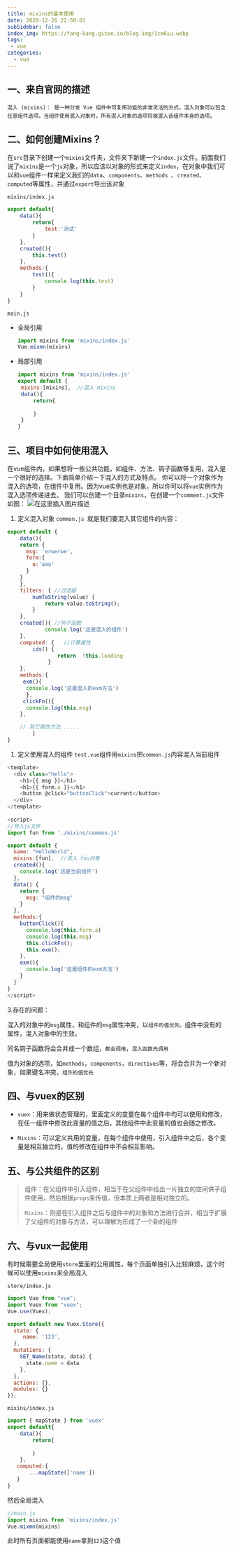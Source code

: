 ```yaml
---
title: mixins的基本使用
date: 2020-12-26 22:50:01
subSidebar: false
index_img: https://fang-kang.gitee.io/blog-img/1cm6iu.webp
tags:
 - vue
categories:
  - vue
---
```


## 一、来自官网的描述

`混入 (mixins)： 是一种分发 Vue 组件中可复用功能的非常灵活的方式。混入对象可以包含任意组件选项。当组件使用混入对象时，所有混入对象的选项将被混入该组件本身的选项`。

## 二、如何创建Mixins？

在`src`目录下创建一个`mixins`文件夹，文件夹下新建一个`index.js`文件。前面我们说了`mixins`是一个`js`对象，所以应该以对象的形式来定义`index`，在对象中我们可以和`vue`组件一样来定义我们的`data`、`components`、`methods `、`created`、`computed`等属性，并通过`export`导出该对象

`mixins/index.js`

```js
export default{
    data(){
        return{
            test:'测试'
        }
    },
    created(){
        this.test()
    },
    methods:{
        test(){
            console.log(this.test)
        }
    }
}
```

`main.js`

- 全局引用

  ```js
  import mixins from 'mixins/index.js'
  Vue.mixmn(mixins)
  ```

- 局部引用

  ```js
  import mixins from 'mixins/index.js'
  export default {
   mixins:[mixins],  //混入 mixins
   data(){
       return{
           
       }
   }
  }
  ```

  

## 三、项目中如何使用混入

在vue组件内，如果想将一些公共功能，如组件、方法、钩子函数等复用，混入是一个很好的选择。下面简单介绍一下混入的方式及特点。
你可以将一个对象作为混入的选项，在组件中复用。因为vue实例也是对象，所以你可以将`vue`实例作为混入选项传递进去。
我们可以创建一个目录`mixins`，在创建一个`comment.js`文件如图：
![在这里插入图片描述](https://img-blog.csdnimg.cn/20200922202240508.png#pic_center)

1. 定义混入对象
   `common.js `就是我们要混入其它组件的内容：

```javascript
export default {
	data(){
	return {
      msg: 'erwerwe',
      form:{
        a:'aaa'
      }
    }
	},
	filters: { //过滤器
		numToString(value) {
			return value.toString();
		}
	},
	created(){ //钩子函数
		    console.log('这是混入的组件')
	},
	computed: {   //计算属性
		ids() {
				return  !this.loading
			 }
	},
	methods:{
     exm(){
      console.log('这是混入的exm方法')
      },
     clickFn(){
      console.log(this.msg)
    },

	// 其它属性方法......
		}
}
```

1. 定义使用混入的组件
   `test.vue`组件用`mixins`把`common.js`内容混入当前组件

```js
<template>
  <div class="hello">
    <h1>{{ msg }}</h1>
    <h1>{{ form.a }}</h1>
    <button @click="buttonClick">current</button>
  </div>
</template>
 
<script>
//导入js文件
import fun from './mixins/common.js'

export default {
  name: "HelloWorld",
  mixins:[fun],  //混入 fnu对象
  created(){
    console.log('这是当前组件')
  },
  data() {
    return {
      msg: "组件的msg"
    }
  },
  methods:{
    buttonClick(){
      console.log(this.form.a)
      console.log(this.msg)
      this.clickFn();
      this.exm();
    },
    exm(){
      console.log('这是组件的exm方法')
    }
  }
}
</script>
```

3.存在的问题：

混入的对象中的`msg`属性，和组件的`msg`属性冲突，以`组件的值优先。`组件中没有的属性，混入对象中的生效。

同名钩子函数将会合并成一个数组，`都会调用`，`混入函数先调用`

值为对象的选项，如`methods`，`components`，`directives`等，将会合并为一个新对象，如果键名冲突，`组件的值优先`

## 四、与vuex的区别

- `vuex`：用来做状态管理的，里面定义的变量在每个组件中均可以使用和修改，在任一组件中修改此变量的值之后，其他组件中此变量的值也会随之修改。

- `Mixins`：可以定义共用的变量，在每个组件中使用，引入组件中之后，各个变量是相互独立的，值的修改在组件中不会相互影响。

## 五、与公共组件的区别

> 组件：在父组件中引入组件，相当于在父组件中给出一片独立的空间供子组件使用，然后根据`props`来传值，但本质上两者是相对独立的。
>
> `Mixins`：则是在引入组件之后与组件中的对象和方法进行合并，相当于扩展了父组件的对象与方法，可以理解为形成了一个新的组件

## 六、与vux一起使用

有时候需要全局使用`store`里面的公用属性，每个页面单独引入比较麻烦，这个时候可以使用`mixins`来全局混入

`store/index.js`

```js
import Vue from "vue";
import Vuex from "vuex";
Vue.use(Vuex);

export default new Vuex.Store({
  state: {
     name: '123',
  },
  mutations: {
    SET_Name(state, data) {
      state.name = data
    },
  },
  actions: {},
  modules: {}
});
```

`mixins/index.js`

```js
import { mapState } from 'vuex'
export default{
    data(){
        return{
            
        }
    },
   computed:{
       ...mapState(['name'])
   }
}
```

然后全局混入  

```js
//main.js
import mixins from 'mixins/index.js'
Vue.mixmn(mixins)
```

此时所有页面都能使用`name`拿到`123`这个值